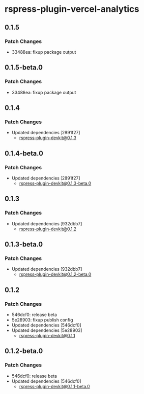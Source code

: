 # rspress-plugin-vercel-analytics

## 0.1.5

### Patch Changes

- 33488ea: fixup package output

## 0.1.5-beta.0

### Patch Changes

- 33488ea: fixup package output

## 0.1.4

### Patch Changes

- Updated dependencies [2891f27]
  - rspress-plugin-devkit@0.1.3

## 0.1.4-beta.0

### Patch Changes

- Updated dependencies [2891f27]
  - rspress-plugin-devkit@0.1.3-beta.0

## 0.1.3

### Patch Changes

- Updated dependencies [932dbb7]
  - rspress-plugin-devkit@0.1.2

## 0.1.3-beta.0

### Patch Changes

- Updated dependencies [932dbb7]
  - rspress-plugin-devkit@0.1.2-beta.0

## 0.1.2

### Patch Changes

- 546dcf0: release beta
- 5e28903: fixup publish config
- Updated dependencies [546dcf0]
- Updated dependencies [5e28903]
  - rspress-plugin-devkit@0.1.1

## 0.1.2-beta.0

### Patch Changes

- 546dcf0: release beta
- Updated dependencies [546dcf0]
  - rspress-plugin-devkit@0.1.1-beta.0
